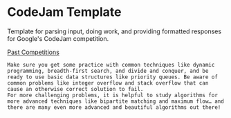 # CodeJam Template
Template for parsing input, doing work, and providing formatted responses for Google's CodeJam competition.


[Past Competitions](https://codingcompetitions.withgoogle.com/codejam/archive)


```
Make sure you get some practice with common techniques like dynamic programming, breadth-first search, and divide and conquer, and be ready to use basic data structures like priority queues. Be aware of common problems like integer overflow and stack overflow that can cause an otherwise correct solution to fail. 
For more challenging problems, it is helpful to study algorithms for more advanced techniques like bipartite matching and maximum flow… and there are many even more advanced and beautiful algorithms out there!
```